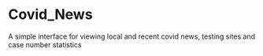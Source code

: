 # Covid_News
A simple interface for viewing local and recent covid news, testing sites and case number statistics
